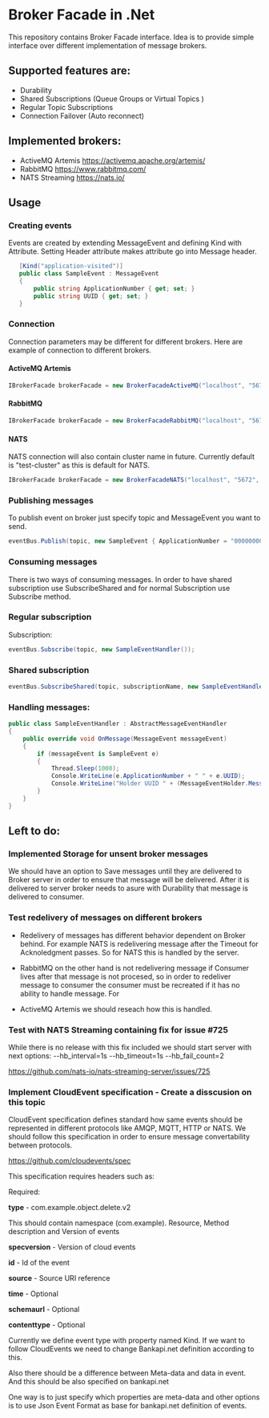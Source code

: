 # Broker Facade in .Net

This repository contains Broker Facade interface. Idea is to provide simple interface over different implementation of message brokers.

## Supported features are:
- Durability
- Shared Subscriptions (Queue Groups or Virtual Topics )
- Regular Topic Subscriptions
- Connection Failover (Auto reconnect)

## Implemented brokers:
- ActiveMQ Artemis
https://activemq.apache.org/artemis/
- RabbitMQ
https://www.rabbitmq.com/
- NATS Streaming
https://nats.io/

## Usage

### Creating events

Events are created by extending MessageEvent and defining Kind with Attribute.
Setting Header attribute makes attribute go into Message header.

```csharp
   [Kind("application-visited")]
   public class SampleEvent : MessageEvent
   {
       public string ApplicationNumber { get; set; }
       public string UUID { get; set; }
   }
```


### Connection

Connection parameters may be different for different brokers. Here are example of connection to different brokers.

#### ActiveMQ Artemis
```csharp
IBrokerFacade brokerFacade = new BrokerFacadeActiveMQ("localhost", "5672", "admin", "admin", "client-a");
```

#### RabbitMQ
```csharp
IBrokerFacade brokerFacade = new BrokerFacadeRabbitMQ("localhost", "5672", "admin", "admin", "client-a");
```

#### NATS

NATS connection will also contain cluster name in future. Currently default is "test-cluster" as this is default for NATS.
```csharp
IBrokerFacade brokerFacade = new BrokerFacadeNATS("localhost", "5672", "admin", "admin", "client-a");
```

### Publishing messages

To publish event on broker just specify topic and MessageEvent you want to send.

```csharp
eventBus.Publish(topic, new SampleEvent { ApplicationNumber = "000000007", UUID = Guid.NewGuid().ToString() });
```

### Consuming messages

There is two ways of consuming messages. In order to have shared subscription use SubscribeShared and for normal Subscription use Subscribe method.

### Regular subscription

Subscription:
```csharp
eventBus.Subscribe(topic, new SampleEventHandler());
```

### Shared subscription

```csharp
eventBus.SubscribeShared(topic, subscriptionName, new SampleEventHandler());
```

### Handling messages:
```csharp
public class SampleEventHandler : AbstractMessageEventHandler
{
	public override void OnMessage(MessageEvent messageEvent)
	{
		if (messageEvent is SampleEvent e)
		{
			Thread.Sleep(1000);
			Console.WriteLine(e.ApplicationNumber + " " + e.UUID);
			Console.WriteLine("Holder UUID " + (MessageEventHolder.MessageEvent.Value as SampleEvent).UUID);
		}
	}
}
```

## Left to do:

### Implemented Storage for unsent broker messages

We should have an option to Save messages until they are delivered to Broker server in order to ensure that message will be delivered. After it is delivered to server broker needs to asure with Durability that message is delivered to consumer.

### Test redelivery of messages on different brokers

- Redelivery of messages has different behavior dependent on Broker behind. For example NATS is redelivering message after the Timeout for Acknoledgment passes. So for NATS this is handled by the server. 

- RabbitMQ on the other hand is not redelivering message if Consumer lives after that message is not procesed, so in order to redeliver message to consumer the consumer must be recreated if it has no ability to handle message. For

- ActiveMQ Artemis we should reseach how this is handled. 

### Test with NATS Streaming containing fix for issue #725

While there is no release with this fix included we should start server with next options:
--hb_interval=1s --hb_timeout=1s --hb_fail_count=2

https://github.com/nats-io/nats-streaming-server/issues/725

### Implement CloudEvent specification - Create a disscusion on this topic

CloudEvent specification defines standard how same events should be represented in different protocols like AMQP, MQTT, HTTP or NATS. We should follow this specification in order to ensure message convertability between protocols.

https://github.com/cloudevents/spec

This specification requires headers such as:

Required:

**type** - com.example.object.delete.v2

This should contain namespace (com.example). Resource, Method description and Version of events

**specversion** - Version of cloud events

**id** - Id of the event

**source** - Source URI reference

**time** - Optional 

**schemaurl** - Optional

**contenttype** - Optional

Currently we define event type with property named Kind. If we want to follow CloudEvents we need to change Bankapi.net definition according to this.

Also there should be a difference between Meta-data and data in event. And this should be also specified on bankapi.net

One way is to just specify which properties are meta-data and other options is to use Json Event Format as base for bankapi.net definition of events.